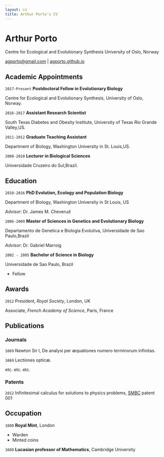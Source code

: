```yaml
---
layout: cv
title: Arthur Porto's CV
---
```

# Arthur Porto
Centre for Ecological and Evolutionary Synthesis
University of Oslo, Norway

<div id="webaddress">
<a href="agporto@gmail.com">agporto@gmail.com</a>
| <a href="http://agporto.github.io">agporto.github.io</a>
</div>

## Academic Appointments
`2017-Present` __Postdoctoral Fellow in Evolutionary Biology__
 
 Centre for Ecological and Evolutionary Synthesis, University of Oslo, Norway.
 
`2016-2017` __Assistant Research Scientist__

South Texas Diabetes and Obesity Institute, University of Texas Rio Grande Valley,US.	

`2011-2012` __Graduate Teaching Assistant__

Department of Biology, Washington University in St. Louis,US.

`2008-2010` __Lecturer in Biological Sciences__

Universidade Cruzeiro do Sul,Brazil. 

## Education

`2010-2016`
__PhD Evolution, Ecology and Population Biology__ 

Department of Biology, Washington University in St Louis, US

_Advisor_: Dr. James M. Cheverud

`2006-2009`
__Master of Sciences in Genetics and Evolutionary Biology__

Departamento de Genetica e Biologia Evolutiva, Universidade de Sao Paulo,Brazil

_Advisor_: Dr. Gabriel Marroig 

`2002 - 2005`
__Bachelor of Science in Biology__

Universidade de Sao Paulo, Brazil


- Fellow



## Awards

`2012`
President, *Royal Society*, London, UK

Associate, *French Academy of Science*, Paris, France



## Publications

<!-- A list is also available [online](http://scholar.google.co.uk/citations?user=LTOTl0YAAAAJ) -->

### Journals

`1669`
Newton Sir I, De analysi per æquationes numero terminorum infinitas. 

`1669`
Lectiones opticæ.

etc. etc. etc.

### Patents

`2012`
Infinitesimal calculus for solutions to physics problems, [SMBC](http://www.techdirt.com/articles/20121011/09312820678/if-patents-had-been-around-time-newton.shtml) patent 001


## Occupation

`1600`
__Royal Mint__, London

- Warden
- Minted coins

`1600`
__Lucasian professor of Mathematics__, Cambridge University



<!-- ### Footer

Last updated: May 2013 -->


